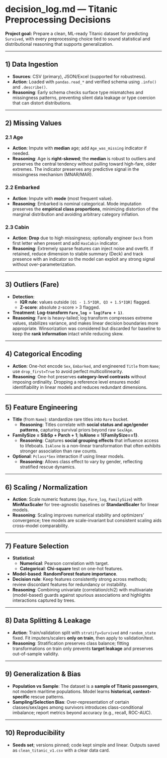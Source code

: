 # decision_log.md — Titanic Preprocessing Decisions

**Project goal:** Prepare a clean, ML-ready Titanic dataset for predicting `Survived`, with every preprocessing choice tied to sound statistical and distributional reasoning that supports generalization.

---

## 1) Data Ingestion
- **Sources**: CSV (primary), JSON/Excel (supported for robustness). 
- **Action**: Loaded with `pandas.read_*` and verified schema using `.info()` and `.describe()`.
- **Reasoning**: Early schema checks surface type mismatches and missingness patterns, preventing silent data leakage or type coercion that can distort distributions.

---

## 2) Missing Values
### 2.1 Age
- **Action**: Impute with **median** age; add `Age_was_missing` indicator if needed.
- **Reasoning**: Age is **right-skewed**; the **median** is robust to outliers and preserves the central tendency without pulling toward high-fare, older extremes. The indicator preserves any predictive signal in the missingness mechanism (MNAR/MAR).

### 2.2 Embarked
- **Action**: Impute with **mode** (most frequent value).
- **Reasoning**: Embarked is nominal categorical. Mode imputation preserves the **empirical class proportions**, minimizing distortion of the marginal distribution and avoiding arbitrary category inflation.

### 2.3 Cabin
- **Action**: **Drop** due to high missingness; optionally engineer `Deck` from first letter when present and add `HasCabin` indicator.
- **Reasoning**: Extremely sparse features can inject noise and overfit. If retained, reduce dimension to stable summary (Deck) and track presence with an indicator so the model can exploit any strong signal without over-parameterization.

---

## 3) Outliers (Fare)
- **Detection**: 
  - **IQR rule**: values outside `[Q1 - 1.5*IQR, Q3 + 1.5*IQR]` flagged.
  - **Z-score**: absolute z-score > 3 flagged.
- **Treatment**: **Log-transform `Fare_log = log(Fare + 1)`**.
- **Reasoning**: Fare is heavy-tailed; log transform compresses extreme values, stabilizes variance, and makes linear decision boundaries more appropriate. Winsorization was considered but discarded for baseline to keep the **rank information** intact while reducing skew.

---

## 4) Categorical Encoding
- **Action**: One-hot encode `Sex`, `Embarked`, and engineered `Title` from `Name`; use `drop_first=True` to avoid perfect multicollinearity.
- **Reasoning**: One-hot preserves **category-level contrasts** without imposing ordinality. Dropping a reference level ensures model identifiability in linear models and reduces redundant dimensions.

---

## 5) Feature Engineering
- **Title** (from `Name`): standardize rare titles into `Rare` bucket.
  - **Reasoning**: Titles correlate with **social status and age/gender patterns**, capturing survival priors beyond raw `Sex`/`Age`.
- **FamilySize = SibSp + Parch + 1**; **IsAlone = 1{FamilySize==1}**.
  - **Reasoning**: Captures **social grouping effects** that influence access to lifeboats. `IsAlone` is a non-linear transformation that often exhibits stronger association than raw counts.
- **Optional**: `Pclass*Sex` interaction if using linear models.
  - **Reasoning**: Allows class effect to vary by gender, reflecting stratified rescue dynamics.

---

## 6) Scaling / Normalization
- **Action**: Scale numeric features (`Age`, `Fare_log`, `FamilySize`) with **MinMaxScaler** for tree-agnostic baselines or **StandardScaler** for linear models.
- **Reasoning**: Scaling improves numerical stability and optimizers’ convergence; tree models are scale-invariant but consistent scaling aids cross-model comparability.

---

## 7) Feature Selection
- **Statistical**: 
  - **Numerical**: Pearson correlation with target.
  - **Categorical**: **Chi-square** test on one-hot features.
- **Model-based**: **RandomForest feature importance**.
- **Decision rule**: Keep features consistently strong across methods; review discordant features for redundancy or instability.
- **Reasoning**: Combining univariate (correlation/chi2) with multivariate (model-based) guards against spurious associations and highlights interactions captured by trees.

---

## 8) Data Splitting & Leakage
- **Action**: Train/validation split with `stratify=Survived` and `random_state` fixed. Fit imputers/scalers **only on train**, then apply to validation/test.
- **Reasoning**: Stratification preserves class balance; fitting transformations on train only prevents **target leakage** and preserves out-of-sample validity.

---

## 9) Generalization & Bias
- **Population vs Sample**: The dataset is a **sample of Titanic passengers**, not modern maritime populations. Model learns **historical, context-specific** rescue patterns.
- **Sampling/Selection Bias**: Over-representation of certain classes/sex/ages among survivors introduces class-conditional imbalance; report metrics beyond accuracy (e.g., recall, ROC-AUC).

---

## 10) Reproducibility
- **Seeds set**; versions pinned; code kept simple and linear. Outputs saved as `clean_titanic_v1.csv` with a clear data card.